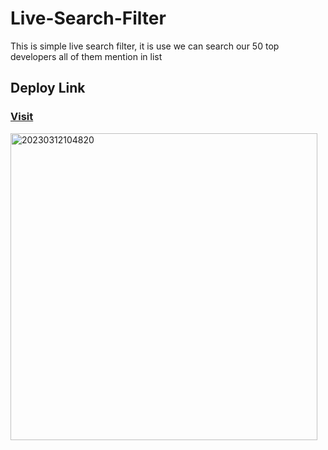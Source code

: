 # Live-Search-Filter
This is simple live search filter, it is use we can search our 50 top developers all of them mention in list

## Deploy Link
### [Visit](https://sensational-biscuit-3f7003.netlify.app/)

<img width="491" alt="20230312104820" src="https://user-images.githubusercontent.com/55138445/224526629-2b9145f0-5029-4f8e-a41a-0c8c2155a000.png">
